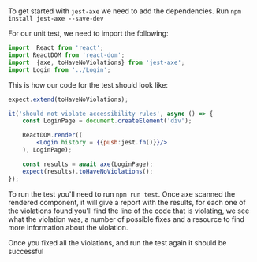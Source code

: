 # []()


<TimeStamp start="0:02" end="0:07">

To get started with `jest-axe` we need to add the dependencies. Run `npm install jest-axe --save-dev`

</TimeStamp>

<TimeStamp start="1:00" end="1:10">

For our unit test, we need to import the following: 

```jsx
import  React from 'react';
import ReactDOM from 'react-dom';
import  {axe, toHaveNoViolations} from 'jest-axe';
import Login from '../Login'; 
```

</TimeStamp>

<TimeStamp start="1:20" end="1:32">

This is how our code for the test should look like:

```jsx 
expect.extend(toHaveNoViolations);

it('should not violate accessibility rules', async () => {
    const LoginPage = document.createElement('div');

    ReactDOM.render((
        <Login history = {{push:jest.fn()}}/>
    ), LoginPage);

    const results = await axe(LoginPage);
    expect(results).toHaveNoViolations();
});
```

</TimeStamp>

<TimeStamp start="2:05" end="2:27">

To run the test you'll need to run `npm run test`. Once axe scanned the rendered component, it will give a report with the results, for each one of the violations found you'll find the line of the code that is violating, we see what the violation was, a number of possible fixes and a resource to find more information about the violation. 

</TimeStamp>

<TimeStamp start="2:05" end="2:27">

Once you fixed all the violations, and run the test again it should be successful 

</TimeStamp>